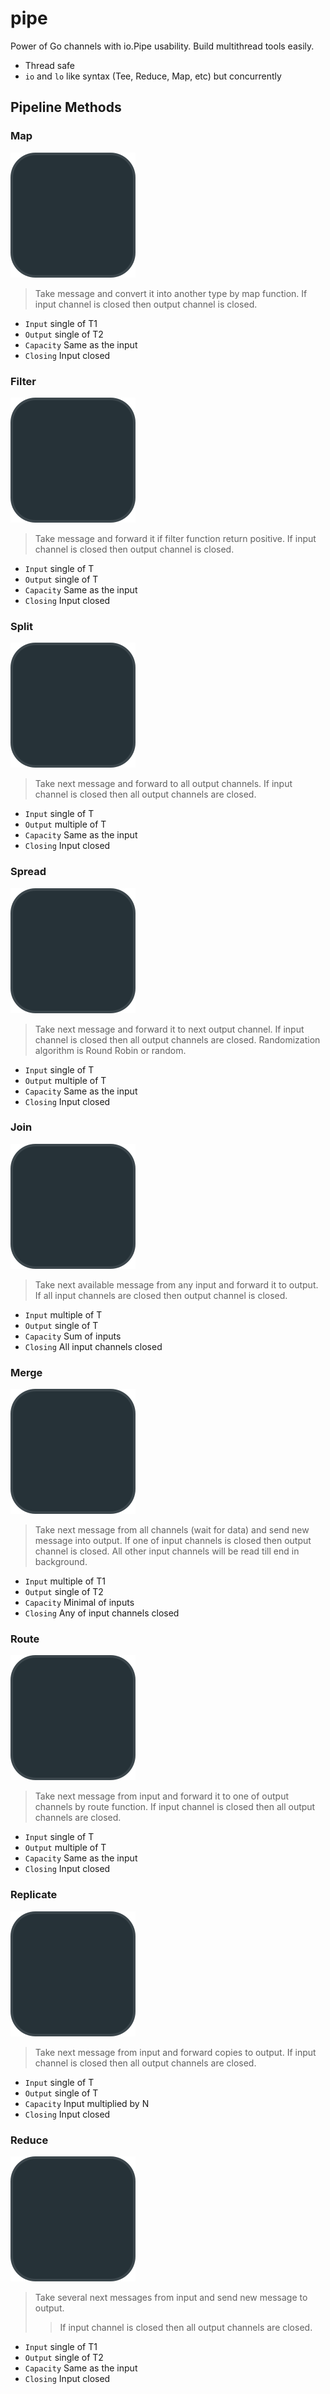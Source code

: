 # pipe

Power of Go channels with io.Pipe usability.
Build multithread tools easily.

- Thread safe
- `io` and `lo` like syntax (Tee, Reduce, Map, etc) but concurrently

## Pipeline Methods

### Map

![Map](assets/methods/map.svg)

> Take message and convert it into another type by map function.
> If input channel is closed then output channel is closed.

- `Input` single of T1
- `Output` single of T2
- `Capacity` Same as the input
- `Closing` Input closed

### Filter

![Filter](assets/methods/filter.svg)

> Take message and forward it if filter function return positive.
> If input channel is closed then output channel is closed.

- `Input` single of T
- `Output` single of T
- `Capacity` Same as the input
- `Closing` Input closed

### Split

![Split](assets/methods/split.svg)

> Take next message and forward to all output channels.
> If input channel is closed then all output channels are closed.

- `Input` single of T
- `Output` multiple of T
- `Capacity` Same as the input
- `Closing` Input closed

### Spread

![Spread](assets/methods/spread.svg)

> Take next message and forward it to next output channel.
> If input channel is closed then all output channels are closed.
> Randomization algorithm is Round Robin or random.

- `Input` single of T
- `Output` multiple of T
- `Capacity` Same as the input
- `Closing` Input closed

### Join

![Join](assets/methods/join.svg)

> Take next available message from any input and forward it to output.
> If all input channels are closed then output channel is closed.

- `Input` multiple of T
- `Output` single of T
- `Capacity` Sum of inputs
- `Closing` All input channels closed

### Merge

![Merge](assets/methods/merge.svg)

> Take next message from all channels (wait for data) and send new message into output.
> If one of input channels is closed then output channel is closed.
> All other input channels will be read till end in background.

- `Input` multiple of T1
- `Output` single of T2
- `Capacity` Minimal of inputs
- `Closing` Any of input channels closed

### Route

![Route](assets/methods/route.svg)

> Take next message from input and forward it to one of output channels by route function.
> If input channel is closed then all output channels are closed.

- `Input` single of T
- `Output` multiple of T
- `Capacity` Same as the input
- `Closing` Input closed

### Replicate

![Replicate](assets/methods/replicate.svg)

> Take next message from input and forward copies to output.
> If input channel is closed then all output channels are closed.

- `Input` single of T
- `Output` single of T
- `Capacity` Input multiplied by N
- `Closing` Input closed

### Reduce

![Reduce](assets/methods/reduce.svg)

> Take several next messages from input and send new message to output.
> > If input channel is closed then all output channels are closed.

- `Input` single of T1
- `Output` single of T2
- `Capacity` Same as the input
- `Closing` Input closed

